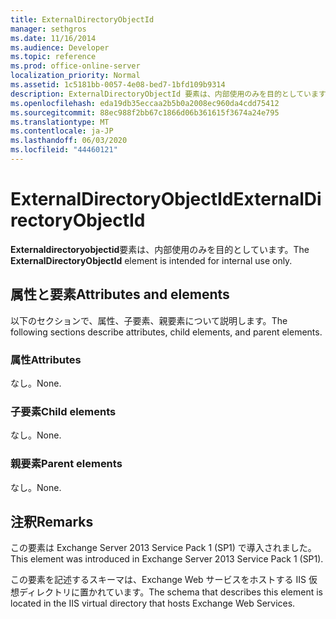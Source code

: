 ```yaml
---
title: ExternalDirectoryObjectId
manager: sethgros
ms.date: 11/16/2014
ms.audience: Developer
ms.topic: reference
ms.prod: office-online-server
localization_priority: Normal
ms.assetid: 1c5181bb-0057-4e08-bed7-1bfd109b9314
description: ExternalDirectoryObjectId 要素は、内部使用のみを目的としています。
ms.openlocfilehash: eda19db35eccaa2b5b0a2008ec960da4cdd75412
ms.sourcegitcommit: 88ec988f2bb67c1866d06b361615f3674a24e795
ms.translationtype: MT
ms.contentlocale: ja-JP
ms.lasthandoff: 06/03/2020
ms.locfileid: "44460121"
---
```

# <a name="externaldirectoryobjectid"></a><span data-ttu-id="251c7-103">ExternalDirectoryObjectId</span><span class="sxs-lookup"><span data-stu-id="251c7-103">ExternalDirectoryObjectId</span></span>

<span data-ttu-id="251c7-104">**Externaldirectoryobjectid**要素は、内部使用のみを目的としています。</span><span class="sxs-lookup"><span data-stu-id="251c7-104">The **ExternalDirectoryObjectId** element is intended for internal use only.</span></span> 

## <a name="attributes-and-elements"></a><span data-ttu-id="251c7-105">属性と要素</span><span class="sxs-lookup"><span data-stu-id="251c7-105">Attributes and elements</span></span>

<span data-ttu-id="251c7-106">以下のセクションで、属性、子要素、親要素について説明します。</span><span class="sxs-lookup"><span data-stu-id="251c7-106">The following sections describe attributes, child elements, and parent elements.</span></span>
  
### <a name="attributes"></a><span data-ttu-id="251c7-107">属性</span><span class="sxs-lookup"><span data-stu-id="251c7-107">Attributes</span></span>

<span data-ttu-id="251c7-108">なし。</span><span class="sxs-lookup"><span data-stu-id="251c7-108">None.</span></span>
  
### <a name="child-elements"></a><span data-ttu-id="251c7-109">子要素</span><span class="sxs-lookup"><span data-stu-id="251c7-109">Child elements</span></span>

<span data-ttu-id="251c7-110">なし。</span><span class="sxs-lookup"><span data-stu-id="251c7-110">None.</span></span>
  
### <a name="parent-elements"></a><span data-ttu-id="251c7-111">親要素</span><span class="sxs-lookup"><span data-stu-id="251c7-111">Parent elements</span></span>

<span data-ttu-id="251c7-112">なし。</span><span class="sxs-lookup"><span data-stu-id="251c7-112">None.</span></span>
  
## <a name="remarks"></a><span data-ttu-id="251c7-113">注釈</span><span class="sxs-lookup"><span data-stu-id="251c7-113">Remarks</span></span>

<span data-ttu-id="251c7-114">この要素は Exchange Server 2013 Service Pack 1 (SP1) で導入されました。</span><span class="sxs-lookup"><span data-stu-id="251c7-114">This element was introduced in Exchange Server 2013 Service Pack 1 (SP1).</span></span>
  
<span data-ttu-id="251c7-115">この要素を記述するスキーマは、Exchange Web サービスをホストする IIS 仮想ディレクトリに置かれています。</span><span class="sxs-lookup"><span data-stu-id="251c7-115">The schema that describes this element is located in the IIS virtual directory that hosts Exchange Web Services.</span></span>
  

